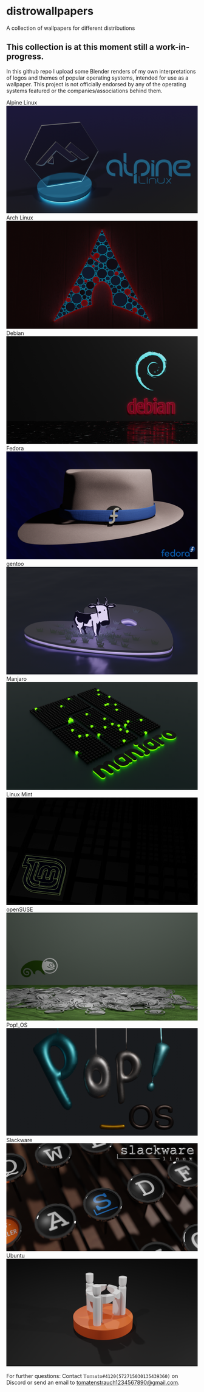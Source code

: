 # distrowallpapers
A collection of wallpapers for different distributions

This collection is at this moment still a work-in-progress. 
------
In this github repo I upload some Blender renders of my own interpretations of logos and themes of popular operating systems, intended for use as a wallpaper. This project is not officially endorsed by any of the operating systems featured or the companies/associations behind them.


Alpine Linux
![Alpine Linux](https://github.com/tomatenstrauch/distrowallpapers/blob/da749f8298571c6076b2f446a581dbe12afdf19c/alpine/1920x1080_alpine.png)
Arch Linux
![Arch Linux](https://github.com/tomatenstrauch/distrowallpapers/blob/6459014f76f6daf4e006947d38be39a595c5dbc3/arch/1920x1080_arch.png)
Debian
![Debian](https://github.com/tomatenstrauch/distrowallpapers/blob/6459014f76f6daf4e006947d38be39a595c5dbc3/debian/1920x1080_deb.png)
Fedora
![Fedora](https://github.com/tomatenstrauch/distrowallpapers/blob/905d305af98b01c62449638acbc8cfe187daad78/fedora/1920x1080_fedora.png)
gentoo
![gentoo](https://github.com/tomatenstrauch/distrowallpapers/blob/4889e4f003f767b160cd97ce9a77dddee89cc77f/gentoo/1920x1080_gentoo.png)
Manjaro
![Manjaro](https://github.com/tomatenstrauch/distrowallpapers/blob/6459014f76f6daf4e006947d38be39a595c5dbc3/manjaro/1920x1080_manjaro.png)
Linux Mint
![Linux Mint](https://github.com/tomatenstrauch/distrowallpapers/blob/6459014f76f6daf4e006947d38be39a595c5dbc3/mint/1920x1080_mint.png)
openSUSE
![openSUSE](https://github.com/tomatenstrauch/distrowallpapers/blob/6459014f76f6daf4e006947d38be39a595c5dbc3/opensuse/1920x1080_suse_2.png)
Pop!\_OS
![Pop!\_OS](https://github.com/tomatenstrauch/distrowallpapers/blob/5c0f09c1e94da64013fb049e629d7881c3f7606b/pop!_os/1920x1080_pop.png)
Slackware
![Slackware](https://github.com/tomatenstrauch/distrowallpapers/blob/f921e7471a7a7011546a44ba246bb06c04f30300/slackware/1920x1080_slack_2.png)
Ubuntu
![Ubuntu](https://github.com/tomatenstrauch/distrowallpapers/blob/20976337a7098bb0f76cb88a00afb993f8020d01/ubuntu/1920x1080_ubuntu.png)



For further questions: Contact `𝕋𝕠𝕞𝕒𝕥𝕠#4120(572715030135439360)` on Discord or send an email to tomatenstrauch1234567890@gmail.com.

